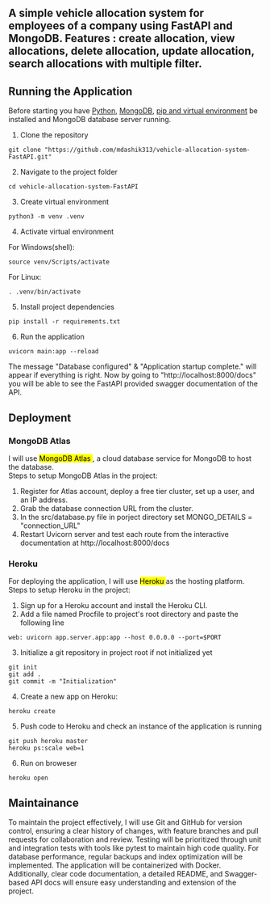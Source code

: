 <h2> A simple vehicle allocation system for employees of a company using FastAPI and MongoDB. Features : create allocation, view allocations, delete allocation, update allocation, search allocations with multiple filter. </h2>

## Running the Application
Before starting you have [Python](https://www.python.org/downloads/), [MongoDB](https://www.mongodb.com/docs/manual/installation/), [pip and virtual environment](https://packaging.python.org/en/latest/guides/installing-using-pip-and-virtual-environments/) be installed and MongoDB database server running.

1. Clone the repository

```
git clone "https://github.com/mdashik313/vehicle-allocation-system-FastAPI.git"
```
2. Navigate to the project folder
```
cd vehicle-allocation-system-FastAPI
```
3. Create virtual environment
```
python3 -m venv .venv
```
4. Activate virtual environment

For Windows(shell):
```
source venv/Scripts/activate
```
For Linux:
```
. .venv/bin/activate
```
5. Install project dependencies
```
pip install -r requirements.txt
```
6. Run the application
```
uvicorn main:app --reload
```
The message "Database configured" & "Application startup complete." will appear if everything is right. Now by going to "http://localhost:8000/docs" you will be able to see the FastAPI provided swagger documentation of the API. 

## Deployment
### MongoDB Atlas
I will use <mark> MongoDB Atlas </mark>, a cloud database service for MongoDB to host the database. </br>
Steps to setup MongoDB Atlas in the project:
1. Register for Atlas account, deploy a free tier cluster, set up a user, and an IP address.
2. Grab the database connection URL from the cluster.
3. In the src/database.py file in porject directory set MONGO_DETAILS = "connection_URL"
4. Restart Uvicorn server and test each route from the interactive documentation at http://localhost:8000/docs

### Heroku
For deploying the application, I will use <mark> Heroku </mark> as the hosting platform.
Steps to setup Heroku in the project:
1. Sign up for a Heroku account and install the Heroku CLI.
2. Add a file named Procfile to project's root directory and paste the following line
```
web: uvicorn app.server.app:app --host 0.0.0.0 --port=$PORT
```
3. Initialize a git repository in project root if not initialized yet
```
git init
git add .
git commit -m "Initialization"
```
4. Create a new app on Heroku:
```
heroku create
```
5. Push code to Heroku and check an instance of the application is running
```
git push heroku master
heroku ps:scale web=1
```
6. Run on broweser
```
heroku open
```

## Maintainance
To maintain the project effectively, I will use Git and GitHub for version control, ensuring a clear history of changes, with feature branches and pull requests for collaboration and review. Testing will be prioritized through unit and integration tests with tools like pytest to maintain high code quality. For database performance, regular backups and index optimization will be implemented. The application will be containerized with Docker. Additionally, clear code documentation, a detailed README, and Swagger-based API docs will ensure easy understanding and extension of the project.
